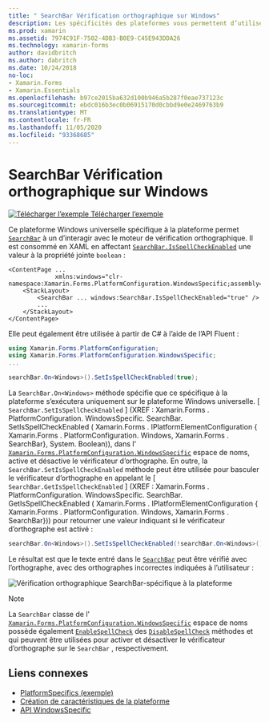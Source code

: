 ```yaml
---
title: " SearchBar Vérification orthographique sur Windows"
description: Les spécificités des plateformes vous permettent d’utiliser des fonctionnalités uniquement disponibles sur une plateforme spécifique, sans implémenter de convertisseurs ou d’effets personnalisés. Cet article explique comment utiliser le spécifique à la plate-forme Windows qui permet à un SearchBar d’interagir avec le moteur de vérification orthographique.
ms.prod: xamarin
ms.assetid: 7974C91F-7502-4DB3-B0E9-C45E943DDA26
ms.technology: xamarin-forms
author: davidbritch
ms.author: dabritch
ms.date: 10/24/2018
no-loc:
- Xamarin.Forms
- Xamarin.Essentials
ms.openlocfilehash: b97ce2015ba632d100b946a5b287f0eae737123c
ms.sourcegitcommit: ebdc016b3ec0b06915170d0cbbd9e0e2469763b9
ms.translationtype: MT
ms.contentlocale: fr-FR
ms.lasthandoff: 11/05/2020
ms.locfileid: "93368685"
---
```

# <a name="searchbar-spell-check-on-windows"></a>SearchBar Vérification orthographique sur Windows

[![Télécharger l’exemple](~/media/shared/download.png) Télécharger l’exemple](/samples/xamarin/xamarin-forms-samples/userinterface-platformspecifics)

Ce plateforme Windows universelle spécifique à la plateforme permet [`SearchBar`](xref:Xamarin.Forms.SearchBar) à un d’interagir avec le moteur de vérification orthographique. Il est consommé en XAML en affectant [`SearchBar.IsSpellCheckEnabled`](xref:Xamarin.Forms.PlatformConfiguration.WindowsSpecific.SearchBar.IsSpellCheckEnabledProperty) une valeur à la propriété jointe `boolean` :

```xaml
<ContentPage ...
             xmlns:windows="clr-namespace:Xamarin.Forms.PlatformConfiguration.WindowsSpecific;assembly=Xamarin.Forms.Core">
    <StackLayout>
        <SearchBar ... windows:SearchBar.IsSpellCheckEnabled="true" />
        ...
    </StackLayout>
</ContentPage>
```

Elle peut également être utilisée à partir de C# à l’aide de l’API Fluent :

```csharp
using Xamarin.Forms.PlatformConfiguration;
using Xamarin.Forms.PlatformConfiguration.WindowsSpecific;
...

searchBar.On<Windows>().SetIsSpellCheckEnabled(true);
```

La `SearchBar.On<Windows>` méthode spécifie que ce spécifique à la plateforme s’exécutera uniquement sur le plateforme Windows universelle. [ `SearchBar.SetIsSpellCheckEnabled` ] (XREF : Xamarin.Forms . PlatformConfiguration. WindowsSpecific. SearchBar. SetIsSpellCheckEnabled ( Xamarin.Forms . IPlatformElementConfiguration { Xamarin.Forms . PlatformConfiguration. Windows, Xamarin.Forms . SearchBar}, System. Boolean)), dans l' [`Xamarin.Forms.PlatformConfiguration.WindowsSpecific`](xref:Xamarin.Forms.PlatformConfiguration.WindowsSpecific) espace de noms, active et désactive le vérificateur d’orthographe. En outre, la `SearchBar.SetIsSpellCheckEnabled` méthode peut être utilisée pour basculer le vérificateur d’orthographe en appelant le [ `SearchBar.GetIsSpellCheckEnabled` ] (XREF : Xamarin.Forms . PlatformConfiguration. WindowsSpecific. SearchBar. GetIsSpellCheckEnabled ( Xamarin.Forms . IPlatformElementConfiguration { Xamarin.Forms . PlatformConfiguration. Windows, Xamarin.Forms . SearchBar})) pour retourner une valeur indiquant si le vérificateur d’orthographe est activé :

```csharp
searchBar.On<Windows>().SetIsSpellCheckEnabled(!searchBar.On<Windows>().GetIsSpellCheckEnabled());
```

Le résultat est que le texte entré dans le [`SearchBar`](xref:Xamarin.Forms.SearchBar) peut être vérifié avec l’orthographe, avec des orthographes incorrectes indiquées à l’utilisateur :

![Vérification orthographique SearchBar-spécifique à la plateforme](searchbar-spell-check-images/searchbar-spellcheck.png "Vérification orthographique SearchBar-spécifique à la plateforme")

> [!NOTE]
> La `SearchBar` classe de l' [`Xamarin.Forms.PlatformConfiguration.WindowsSpecific`](xref:Xamarin.Forms.PlatformConfiguration.WindowsSpecific) espace de noms possède également [`EnableSpellCheck`](xref:Xamarin.Forms.PlatformConfiguration.WindowsSpecific.SearchBar.EnableSpellCheck*) des [`DisableSpellCheck`](xref:Xamarin.Forms.PlatformConfiguration.WindowsSpecific.SearchBar.DisableSpellCheck*) méthodes et qui peuvent être utilisées pour activer et désactiver le vérificateur d’orthographe sur le `SearchBar` , respectivement.

## <a name="related-links"></a>Liens connexes

- [PlatformSpecifics (exemple)](/samples/xamarin/xamarin-forms-samples/userinterface-platformspecifics)
- [Création de caractéristiques de la plateforme](~/xamarin-forms/platform/platform-specifics/index.md#creating-platform-specifics)
- [API WindowsSpecific](xref:Xamarin.Forms.PlatformConfiguration.WindowsSpecific)